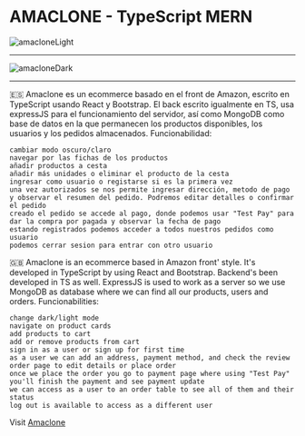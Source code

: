 # AMACLONE - TypeScript MERN 

![amacloneLight](https://github.com/nzluis/amaclone/assets/113308456/e466793a-76ae-4167-8ff7-e6ced1ed653f)

---

![amacloneDark](https://github.com/nzluis/amaclone/assets/113308456/7f00cbd7-cf50-4aab-81f1-df7eeab63ec3)

---

🇪🇸 Amaclone es un ecommerce basado en el front de Amazon, escrito en TypeScript usando React y Bootstrap. El back escrito igualmente en TS, usa expressJS para el funcionamiento del servidor, así como MongoDB como base de datos en la que permanecen los productos disponibles, los usuarios y los pedidos almacenados.
Funcionabilidad:
```
cambiar modo oscuro/claro
navegar por las fichas de los productos
añadir productos a cesta
añadir más unidades o eliminar el producto de la cesta
ingresar como usuario o registarse si es la primera vez
una vez autorizados se nos permite ingresar dirección, metodo de pago y observar el resumen del pedido. Podremos editar detalles o confirmar el pedido
creado el pedido se accede al pago, donde podemos usar "Test Pay" para dar la compra por pagada y observar la fecha de pago
estando registrados podemos acceder a todos nuestros pedidos como usuario
podemos cerrar sesion para entrar con otro usuario
```

🇬🇧 Amaclone is an ecommerce based in Amazon front' style. It's developed in TypeScript by using React and Bootstrap. Backend's been developed in TS as well. ExpressJS is used to work as a server so we use MongoDB as database where we can find all our products, users and orders. 
Funcionabilities:
```
change dark/light mode
navigate on product cards
add products to cart
add or remove products from cart
sign in as a user or sign up for first time
as a user we can add an address, payment method, and check the review order page to edit details or place order
once we place the order you go to payment page where using "Test Pay" you'll finish the payment and see payment update
we can access as a user to an order table to see all of them and their status
log out is available to access as a different user
```

Visit [Amaclone](https://amaclone.onrender.com)
